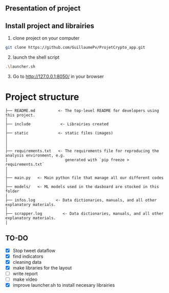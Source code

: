 ## Presentation of project

## Install project and librairies

1) clone project on your computer

```bash
git clone https://github.com/GuillaumePv/ProjetCrypto_app.git
```
2) launch the shell script

```bash
.\launcher.sh
```

3) Go to http://127.0.0.1:8050/ in your browser

# Project structure

```
├── README.md          <- The top-level README for developers using this project.
│
├── include             <- Librairies created
│
├── static             <- static files (images)                     
│
│
│
├── requirements.txt   <- The requirements file for reproducing the analysis environment, e.g.
│                         generated with `pip freeze > requirements.txt`
│   
│   
├── main.py   <- Main python file that manage all our different codes
│
├── models/   <- ML models used in the dasboard are stocked in this folder     
│
├── infos.log         <- Data dictionaries, manuals, and all other explanatory materials.
│
├── scrapper.log         <- Data dictionaries, manuals, and all other explanatory materials.
│
```

## TO-DO

- [x] Stop tweet dataflow
- [x] find indicators
- [x] cleaning data
- [x] make libraries for the layout
- [ ] write report
- [ ] make video
- [x] improve launcher.sh to install necesary librairies
